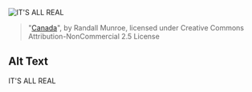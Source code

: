 ![IT'S ALL REAL](https://imgs.xkcd.com/comics/canada.png)
> "[Canada](https://xkcd.com/180/)", by Randall Munroe, licensed under Creative Commons Attribution-NonCommercial 2.5 License

## Alt Text
IT'S ALL REAL
